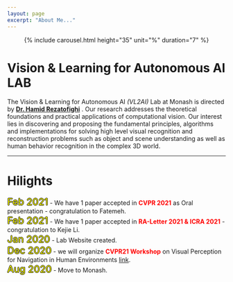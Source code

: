 ```yaml
---
layout: page
excerpt: "About Me..."
---
```


<style>
 .grid {
  display: flex;
 }
.col-1-2 {
  flex: 1;
}
.cole-1-2:last-child {
  margin-left: 20px;
}

.htxt {
  color: yellow;
  text-shadow: -1px 0 black, 0 1px black, 1px 0 black, 0 -1px black;
  font-size: 22px;
}

</style>

<center>{% include carousel.html height="35" unit="%" duration="7" %}</center>


# Vision & Learning for Autonomous AI LAB
The Vision & Learning for Autonomous AI *(VL2AI)* Lab at Monash is directed by <b>[Dr. Hamid Rezatofighi](https://research.monash.edu/en/persons/hamid-rezatofighi)</b>
. Our research addresses the theoretical foundations and practical applications of computational vision. Our interest lies in discovering and proposing the fundamental principles, algorithms and implementations for solving high level visual recognition and reconstruction problems such as object and scene understanding as well as human behavior recognition in the complex 3D world.   

---
# Hilights
<span class="htxt">Feb 2021</span> - We have 1 paper accepted in <b style="color:red">CVPR 2021</b> as Oral presentation - congratulation to Fatemeh.<br>
<span class="htxt">Feb 2021</span> - We have 1 paper accepted in <b style="color:red">RA-Letter 2021 & ICRA 2021</b> - congratulation to Kejie Li.<br>
<span class="htxt">Jan 2020</span> - Lab Website created. <br>
<span class="htxt">Dec 2020</span> - we will organize <b style="color:red">CVPR21 Workshop</b> on Visual Perception for Navigation in Human Environments [link](https://jrdb.stanford.edu/workshops/jrdb-cvpr21). <br>
<span class="htxt">Aug 2020</span> - Move to Monash. <br>